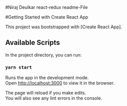 #Niraj Deulkar react-redux readme-File

#Getting Started with Create React App

This project was bootstrapped with [Create React App].

## Available Scripts

In the project directory, you can run:

### `yarn start`

Runs the app in the development mode.\
Open [http://localhost:3000](http://localhost:3000) to view it in the browser.

The page will reload if you make edits.\
You will also see any lint errors in the console.






